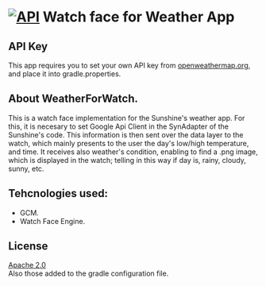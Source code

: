 [![API](https://img.shields.io/badge/API-22%2B-green.svg?style=flat)](https://android-arsenal.com/api?level=22)
Watch face for Weather App
==========================

API Key
-------
This app requires you to set your own API key from [openweathermap.org](https://www.openweathermap.org), and place it into gradle.properties.

## About WeatherForWatch.
This is a watch face implementation for the Sunshine's weather app. For this, it is necesary to set Google Api Client in the SynAdapter of the Sunshine's code. This information is then sent over the data layer to the watch, which mainly presents to the user the day's low/high temperature, and time.
It receives also weather's condition, enabling to find a .png image, which is displayed in the watch; telling in this way if day is, rainy, cloudy, sunny, etc.

## Tehcnologies used:
- GCM.
- Watch Face Engine.


## License

[Apache 2.0](https://svn.apache.org/viewvc/httpd/httpd/trunk/LICENSE?view=markup)  
Also those added to the gradle configuration file.
